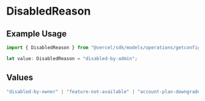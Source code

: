 # DisabledReason

## Example Usage

```typescript
import { DisabledReason } from "@vercel/sdk/models/operations/getconfigurablelogdrain.js";

let value: DisabledReason = "disabled-by-admin";
```

## Values

```typescript
"disabled-by-owner" | "feature-not-available" | "account-plan-downgrade" | "disabled-by-admin"
```